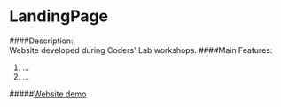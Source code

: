 # LandingPage
####Description:  
Website developed during Coders' Lab workshops.
####Main Features:  
1. ...
2. ...

#####[Website demo](https://...)
